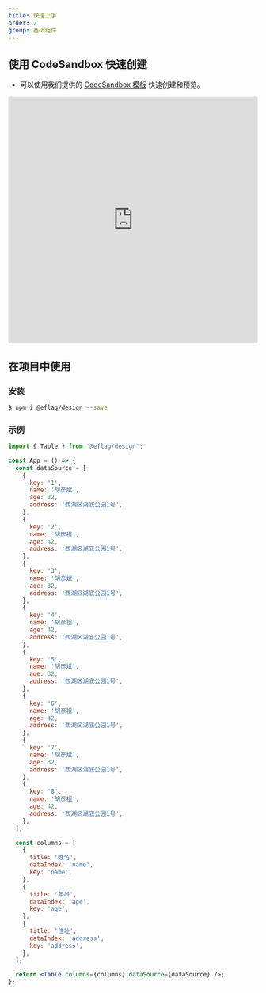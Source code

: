 ```yaml
---
title: 快速上手
order: 2
group: 基础组件
---
```


## 使用 CodeSandbox 快速创建

- 可以使用我们提供的 [CodeSandbox 模板](https://codesandbox.io/s/oceanbase-design-reproduction-template-forked-p7vljw) 快速创建和预览。

<iframe src="https://codesandbox.io/s/oceanbase-design-reproduction-template-forked-p7vljw?fontsize=14&hidenavigation=1&theme=dark"
     style="width:100%; height:500px; border:0; border-radius: 4px; overflow:hidden;"
     title="@eflag/design reproduction template"
     allow="accelerometer; ambient-light-sensor; camera; encrypted-media; geolocation; gyroscope; hid; microphone; midi; payment; usb; vr; xr-spatial-tracking"
     sandbox="allow-forms allow-modals allow-popups allow-presentation allow-same-origin allow-scripts"
   ></iframe>

## 在项目中使用

### 安装

```bash
$ npm i @eflag/design --save
```

### 示例

```jsx | pure
import { Table } from '@eflag/design';

const App = () => {
  const dataSource = [
    {
      key: '1',
      name: '胡彦斌',
      age: 32,
      address: '西湖区湖底公园1号',
    },
    {
      key: '2',
      name: '胡彦祖',
      age: 42,
      address: '西湖区湖底公园1号',
    },
    {
      key: '3',
      name: '胡彦斌',
      age: 32,
      address: '西湖区湖底公园1号',
    },
    {
      key: '4',
      name: '胡彦祖',
      age: 42,
      address: '西湖区湖底公园1号',
    },
    {
      key: '5',
      name: '胡彦斌',
      age: 32,
      address: '西湖区湖底公园1号',
    },
    {
      key: '6',
      name: '胡彦祖',
      age: 42,
      address: '西湖区湖底公园1号',
    },
    {
      key: '7',
      name: '胡彦斌',
      age: 32,
      address: '西湖区湖底公园1号',
    },
    {
      key: '8',
      name: '胡彦祖',
      age: 42,
      address: '西湖区湖底公园1号',
    },
  ];

  const columns = [
    {
      title: '姓名',
      dataIndex: 'name',
      key: 'name',
    },
    {
      title: '年龄',
      dataIndex: 'age',
      key: 'age',
    },
    {
      title: '住址',
      dataIndex: 'address',
      key: 'address',
    },
  ];

  return <Table columns={columns} dataSource={dataSource} />;
};
```
